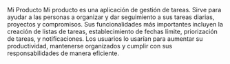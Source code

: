 Mi Producto
Mi producto es una aplicación de gestión de tareas. Sirve para ayudar a las personas a organizar y dar seguimiento a sus tareas diarias, proyectos y compromisos. Sus funcionalidades más importantes incluyen la creación de listas de tareas, establecimiento de fechas límite, priorización de tareas, y notificaciones. Los usuarios lo usarían para aumentar su productividad, mantenerse organizados y cumplir con sus responsabilidades de manera eficiente.
